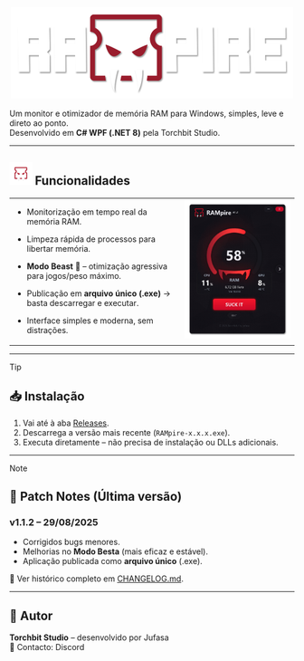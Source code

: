 <p align="center">
  <img src="https://github.com/jufasa23/RAMpire/blob/main/resources/logo-title.png?raw=true" alt="RAMpire Logo" width="500"/>
</p>

Um monitor e otimizador de memória RAM para Windows, simples, leve e direto ao ponto.  
Desenvolvido em **C# WPF (.NET 8)** pela Torchbit Studio.

---

## <img src="https://github.com/jufasa23/RAMpire/blob/main/resources/logo.png?raw=true" alt="RAMpire Icon" height="40"/> Funcionalidades
<table >
  <tr>
    <td width="60%" valign="top" border = "0">
      
  - Monitorização em tempo real da memória RAM.
  - Limpeza rápida de processos para libertar memória.
  - **Modo Beast** 🦇 – otimização agressiva para jogos/peso máximo.
  - Publicação em **arquivo único (.exe)** → basta descarregar e executar.
  - Interface simples e moderna, sem distrações. 

    </td>
    <td width="40%" valign="top">
<img src="https://github.com/jufasa23/RAMpire/blob/main/resources/ScreenShoot-1.png?raw=true" alt="ScreenShoot-1" width="100%"/>
    </td>
  </tr>
</table>

---
> [!TIP]
> ## 📥 Instalação
> 1. Vai até à aba [Releases](../../releases).
> 2. Descarrega a versão mais recente (`RAMpire-x.x.x.exe`).
> 3. Executa diretamente – não precisa de instalação ou DLLs adicionais.
>    

---
> [!NOTE]
> ## 📝 Patch Notes (Última versão)
> 
> ### v1.1.2 – 29/08/2025
> - Corrigidos bugs menores.
> - Melhorias no **Modo Besta** (mais eficaz e estável).
> - Aplicação publicada como **arquivo único** (.exe).
> 
> 📌 Ver histórico completo em [CHANGELOG.md](CHANGELOG.md).
> 

---

## 👤 Autor
**Torchbit Studio** – desenvolvido por Jufasa  
📧 Contacto: Discord
